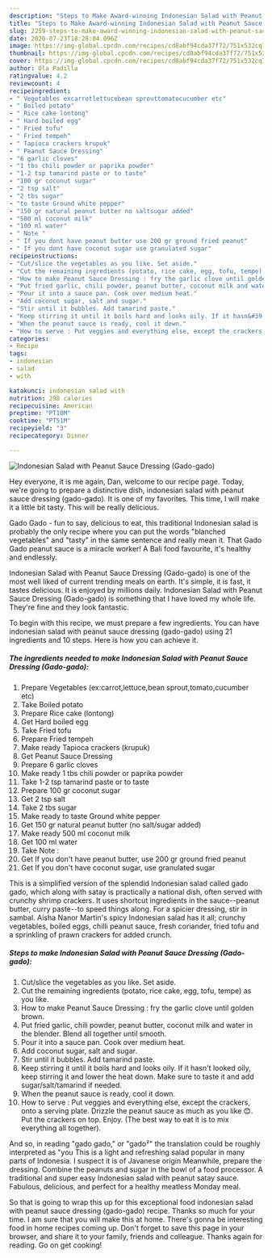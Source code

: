 ```yaml
---
description: "Steps to Make Award-winning Indonesian Salad with Peanut Sauce Dressing (Gado-gado)"
title: "Steps to Make Award-winning Indonesian Salad with Peanut Sauce Dressing (Gado-gado)"
slug: 2259-steps-to-make-award-winning-indonesian-salad-with-peanut-sauce-dressing-gado-gado
date: 2020-07-23T18:28:04.096Z
image: https://img-global.cpcdn.com/recipes/cd8abf94cda37f72/751x532cq70/indonesian-salad-with-peanut-sauce-dressing-gado-gado-recipe-main-photo.jpg
thumbnail: https://img-global.cpcdn.com/recipes/cd8abf94cda37f72/751x532cq70/indonesian-salad-with-peanut-sauce-dressing-gado-gado-recipe-main-photo.jpg
cover: https://img-global.cpcdn.com/recipes/cd8abf94cda37f72/751x532cq70/indonesian-salad-with-peanut-sauce-dressing-gado-gado-recipe-main-photo.jpg
author: Ola Padilla
ratingvalue: 4.2
reviewcount: 4
recipeingredient:
- " Vegetables excarrotlettucebean sprouttomatocucumber etc"
- " Boiled potato"
- " Rice cake lontong"
- " Hard boiled egg"
- " Fried tofu"
- " Fried tempeh"
- " Tapioca crackers krupuk"
- " Peanut Sauce Dressing"
- "6 garlic cloves"
- "1 tbs chili powder or paprika powder"
- "1-2 tsp tamarind paste or to taste"
- "100 gr coconut sugar"
- "2 tsp salt"
- "2 tbs sugar"
- "to taste Ground white pepper"
- "150 gr natural peanut butter no saltsugar added"
- "500 ml coconut milk"
- "100 ml water"
- " Note "
- " If you dont have peanut butter use 200 gr ground fried peanut"
- " If you dont have coconut sugar use granulated sugar"
recipeinstructions:
- "Cut/slice the vegetables as you like. Set aside."
- "Cut the remaining ingredients (potato, rice cake, egg, tofu, tempe) as you like."
- "How to make Peanut Sauce Dressing : fry the garlic clove until golden brown."
- "Put fried garlic, chili powder, peanut butter, coconut milk and water in the blender. Blend all together until smooth."
- "Pour it into a sauce pan. Cook over medium heat."
- "Add coconut sugar, salt and sugar."
- "Stir until it bubbles. Add tamarind paste."
- "Keep stirring it until it boils hard and looks oily. If it hasn&#39;t looked oily, keep stirring it and lower the heat down. Make sure to taste it and add sugar/salt/tamarind if needed."
- "When the peanut sauce is ready, cool it down."
- "How to serve : Put veggies and everything else, except the crackers, onto a serving plate. Drizzle the peanut sauce as much as you like 😊. Put the crackers on top. Enjoy. (The best way to eat it is to mix everything all together)."
categories:
- Recipe
tags:
- indonesian
- salad
- with

katakunci: indonesian salad with 
nutrition: 298 calories
recipecuisine: American
preptime: "PT10M"
cooktime: "PT51M"
recipeyield: "3"
recipecategory: Dinner

---
```



![Indonesian Salad with Peanut Sauce Dressing (Gado-gado)](https://img-global.cpcdn.com/recipes/cd8abf94cda37f72/751x532cq70/indonesian-salad-with-peanut-sauce-dressing-gado-gado-recipe-main-photo.jpg)

Hey everyone, it is me again, Dan, welcome to our recipe page. Today, we're going to prepare a distinctive dish, indonesian salad with peanut sauce dressing (gado-gado). It is one of my favorites. This time, I will make it a little bit tasty. This will be really delicious.

Gado Gado - fun to say, delicious to eat, this traditional Indonesian salad is probably the only recipe where you can put the words &#34;blanched vegetables&#34; and &#34;tasty&#34; in the same sentence and really mean it. That Gado Gado peanut sauce is a miracle worker! A Bali food favourite, it&#39;s healthy and endlessly.

Indonesian Salad with Peanut Sauce Dressing (Gado-gado) is one of the most well liked of current trending meals on earth. It's simple, it is fast, it tastes delicious. It is enjoyed by millions daily. Indonesian Salad with Peanut Sauce Dressing (Gado-gado) is something that I have loved my whole life. They're fine and they look fantastic.


To begin with this recipe, we must prepare a few ingredients. You can have indonesian salad with peanut sauce dressing (gado-gado) using 21 ingredients and 10 steps. Here is how you can achieve it.

<!--inarticleads1-->

##### The ingredients needed to make Indonesian Salad with Peanut Sauce Dressing (Gado-gado):

1. Prepare  Vegetables (ex:carrot,lettuce,bean sprout,tomato,cucumber etc)
1. Take  Boiled potato
1. Prepare  Rice cake (lontong)
1. Get  Hard boiled egg
1. Take  Fried tofu
1. Prepare  Fried tempeh
1. Make ready  Tapioca crackers (krupuk)
1. Get  Peanut Sauce Dressing
1. Prepare 6 garlic cloves
1. Make ready 1 tbs chili powder or paprika powder
1. Take 1-2 tsp tamarind paste or to taste
1. Prepare 100 gr coconut sugar
1. Get 2 tsp salt
1. Take 2 tbs sugar
1. Make ready to taste Ground white pepper
1. Get 150 gr natural peanut butter (no salt/sugar added)
1. Make ready 500 ml coconut milk
1. Get 100 ml water
1. Take  Note :
1. Get  If you don&#39;t have peanut butter, use 200 gr ground fried peanut
1. Get  If you don&#39;t have coconut sugar, use granulated sugar


This is a simplified version of the splendid Indonesian salad called gado gado, which along with satay is practically a national dish, often served with crunchy shrimp crackers. It uses shortcut ingredients in the sauce--peanut butter, curry paste--to speed things along. For a spicier dressing, stir in sambal. Aisha Nanor Martin&#39;s spicy Indonesian salad has it all; crunchy vegetables, boiled eggs, chilli peanut sauce, fresh coriander, fried tofu and a sprinkling of prawn crackers for added crunch. 

<!--inarticleads2-->

##### Steps to make Indonesian Salad with Peanut Sauce Dressing (Gado-gado):

1. Cut/slice the vegetables as you like. Set aside.
1. Cut the remaining ingredients (potato, rice cake, egg, tofu, tempe) as you like.
1. How to make Peanut Sauce Dressing : fry the garlic clove until golden brown.
1. Put fried garlic, chili powder, peanut butter, coconut milk and water in the blender. Blend all together until smooth.
1. Pour it into a sauce pan. Cook over medium heat.
1. Add coconut sugar, salt and sugar.
1. Stir until it bubbles. Add tamarind paste.
1. Keep stirring it until it boils hard and looks oily. If it hasn&#39;t looked oily, keep stirring it and lower the heat down. Make sure to taste it and add sugar/salt/tamarind if needed.
1. When the peanut sauce is ready, cool it down.
1. How to serve : Put veggies and everything else, except the crackers, onto a serving plate. Drizzle the peanut sauce as much as you like 😊. Put the crackers on top. Enjoy. (The best way to eat it is to mix everything all together).


And so, in reading &#34;gado gado,&#34; or &#34;gado²&#34; the translation could be roughly interpreted as &#34;you This is a light and refreshing salad popular in many parts of Indonesia. I suspect it is of Javanese origin Meanwhile, prepare the dressing. Combine the peanuts and sugar in the bowl of a food processor. A traditional and super easy Indonesian salad with peanut satay sauce. Fabulous, delicious, and perfect for a healthy meatless Monday meal. 

So that is going to wrap this up for this exceptional food indonesian salad with peanut sauce dressing (gado-gado) recipe. Thanks so much for your time. I am sure that you will make this at home. There's gonna be interesting food in home recipes coming up. Don't forget to save this page in your browser, and share it to your family, friends and colleague. Thanks again for reading. Go on get cooking!
